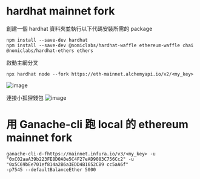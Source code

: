 # hardhat mainnet fork

創建一個 hardhat 資料夾並執行以下代碼安裝所需的 package

```
npm install --save-dev hardhat
npm install --save-dev @nomiclabs/hardhat-waffle ethereum-waffle chai @nomiclabs/hardhat-ethers ethers
```

啟動主網分叉

```
npx hardhat node --fork https://eth-mainnet.alchemyapi.io/v2/<my_key>
```
![image](https://user-images.githubusercontent.com/70627447/148559513-0bf9047d-aa5e-452d-8089-894f9bc6d757.png)

連接小狐狸錢包
![image](https://user-images.githubusercontent.com/70627447/148554665-2935417e-2e9c-4438-af82-a21070442bff.png)


# 用 Ganache-cli 跑 local 的 ethereum mainnet fork
```
ganache-cli-d-fhttps://mainnet.infura.io/v3/<my_key> -u
"0xC02aaA39b223FE8D0A0e5C4F27eAD9083C756Cc2" -u "0x5C69bEe701ef814a2B6a3EDD4B1652CB9 cc5aA6f"
-p7545 --defaultBalanceEther 5000
```

